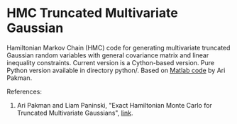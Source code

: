 # HMC Truncated Multivariate Gaussian
Hamiltonian Markov Chain (HMC) code for generating multivariate truncated Gaussian random variables with general covariance matrix and 
linear inequality constraints. Current version is a Cython-based version. Pure Python version available in directory python/. Based on 
[Matlab code](https://github.com/aripakman/hmc-tmg) by Ari Pakman.

References:

1. Ari Pakman and Liam Paninski, "Exact Hamiltonian Monte Carlo for Truncated Multivariate Gaussians", [link](http://arxiv.org/abs/1208.4118).
